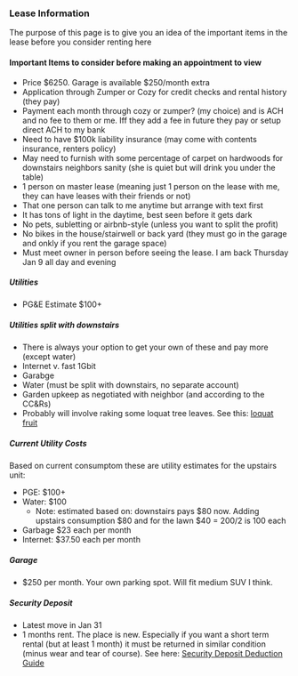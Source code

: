 ### Lease Information

The purpose of this page is to give you an idea of the important items in the lease before you consider renting here

#### Important Items to consider before making an appointment to view

* Price $6250. Garage is available $250/month extra
* Application through Zumper or Cozy for credit checks and rental history (they pay)
* Payment each month through cozy or zumper? (my choice) and is ACH and no fee to them or me. Iff they add a fee in future they pay or setup direct ACH to my bank
* Need to have $100k liability insurance (may come with contents insurance, renters policy)
* May need to furnish with some percentage of carpet on hardwoods for downstairs neighbors sanity (she is quiet but will drink you under the table)
* 1 person on master lease (meaning just 1 person on the lease with me, they can have leases with their friends or not)
* That one person can talk to me anytime but arrange with text first
* It has tons of light in the daytime, best seen before it gets dark
* No pets, subletting or airbnb-style (unless you want to split the profit)
* No bikes in the house/stairwell or back yard (they must go in the garage and onkly if you rent the garage space)
* Must meet owner in person before seeing the lease. I am back Thursday Jan 9 all day and evening

##### Utilities

* PG&E Estimate $100+

##### Utilities split with downstairs
* There is always your option to get your own of these and pay more (except water)
* Internet v. fast 1Gbit
* Garabge
* Water (must be split with downstairs, no separate account)
* Garden upkeep as negotiated with neighbor (and according to the CC&Rs)
* Probably will involve raking some loquat tree leaves. See this: <a href="https://www.orlandosentinel.com/news/os-xpm-2007-03-25-orsimply25-story.html">loquat fruit</a>

##### Current Utility Costs
Based on current consumptom these are utility estimates for the upstairs unit:

* PGE: $100+ 
* Water: $100
	* Note: estimated based on: downstairs pays $80 now. Adding upstairs consumption $80 and for the lawn $40 = 200/2 is 100 each
* Garbage $23 each per month
* Internet: $37.50 each per month

##### Garage

* $250 per month. Your own parking spot. Will fit medium SUV I think.

##### Security Deposit

* Latest move in Jan 31
* 1 months rent. The place is new. Especially if you want a short term rental (but at least 1 month) it must be returned in similar condition (minus wear and tear of course). See here: <a href="https://www.bornstein.law/wp-content/uploads/2018/02/Downloads-Security-Deposit-Deduction-Guide.pdf">Security Deposit Deduction Guide</a>
